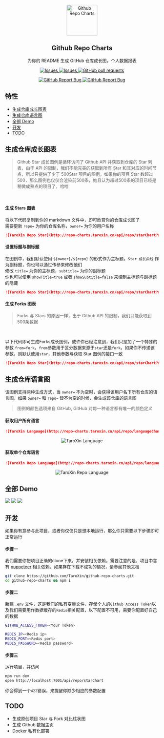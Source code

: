 <p align="center">
 <img width="100px" src="https://gworld-others.oss-cn-shenzhen.aliyuncs.com/icon_60pt%402x.png" align="center" alt="Github Repo Charts" />
 <h2 align="center">Github Repo Charts</h2>
 <p align="center">为你的 README 生成 GitHub 仓库成长图，个人数据报表</p>
</p>
  <p align="center">
    <a href="https://github.com/TaroXin/github-repo-charts/issues">
      <img alt="Issues" src="https://img.shields.io/github/stars/TaroXin/github-repo-charts?color=007755&style=for-the-badge" />
    </a>
    <a href="https://github.com/TaroXin/github-repo-charts/issues">
      <img alt="Issues" src="https://img.shields.io/github/issues/TaroXin/github-repo-charts?color=0088ff&style=for-the-badge" />
    </a>
    <a href="https://github.com/TaroXin/github-repo-charts/pulls">
      <img alt="GitHub pull requests" src="https://img.shields.io/github/issues-pr/TaroXin/github-repo-charts?color=0088ff&style=for-the-badge" />
    </a>
    <br />
  </p>

  <p align="center">
    <a href="https://github.com/TaroXin/github-repo-charts/issues/new/choose">
      <img alt="GitHub Report Bug" src="https://img.shields.io/badge/提交Bug-%230088cc?style=for-the-badge" />
    </a>
    <a href="https://github.com/TaroXin/github-repo-charts/issues/new/choose">
      <img alt="GitHub Report Bug" src="https://img.shields.io/badge/提交功能需求-%23ff7b2b?style=for-the-badge" />
    </a>
  </p>
  <!-- <p align="center">
    <a href="/">简体中文</a>
    ·
    <a href="/docs/readme_en.md">English</a>
  </p> -->
</p>

## 特性
* [生成仓库成长图表](#生成仓库成长图表)
* [生成仓库语言图](#生成仓库语言图)
* [全部 Demo](#全部-Demo)
* [开发](#开发)
* [TODO](#TODO)

## 生成仓库成长图表

> Github Star 成长图例是循环访问了 Github API 并获取到仓库的 Star 列表，由于 API 的限制，我们不能完美的获取到所有 Star 和其对应的时间节点，所以只提供了少于 500Star 项目的图例，如果你的项目 Star 数超过500，那么图例也仅仅会渲染前500条，姑且认为超过500条的项目已经是稍微成熟点的项目了，哈哈
<br>

#### 生成 Stars 图表

将以下代码复制到你的 markdown 文件中，即可欣赏你的仓库成长图了<br/>
需要更新 `repo=` 为你的仓库名称，`owner=` 为你的用户名称<br>

```md
![TaroXin Repo Star](http://repo-charts.taroxin.cn/api/repo/starChart?repo=vue-pretty-logger&owner=TaroXin)
```

#### 设置标题与副标题

在图例中，我们默认使用 `${owner}/${repo}` 的形式作为主标题，`Star 成长曲线` 作为副标题，你也可以通过传参来修改他们<br>
修改 `title=` 为你的主标题，`subtitle=` 为你的副标题<br>
你也可以使用 `showTitle=true` 或者 `showSubtitle=false` 来控制主标题与副标题的隐藏
```md
![TaroXin Repo Star](http://repo-charts.taroxin.cn/api/repo/starChart?repo=vue-pretty-logger&owner=TaroXin&title=My-Repo-Star&subtitle=我的仓库成长轨迹)
```

#### 生成 Forks 图表

> Forks 与 Stars 的原因一样，出于 Github API 的限制，我们只能获取到500条数据
<br>

以下代码即可生成Forks成长图例，或许你已经注意到，我们只是加了一个特殊的参数 `from=fork`，`from`参数用于区分数据来源于`star`还是`fork`，如果你不传递该参数，则默认使用`star`，其他参数与获取 Star 图例的接口一致<br>

```md
![TaroXin Repo Star](http://repo-charts.taroxin.cn/api/repo/starChart?repo=vue-pretty-logger&owner=TaroXin&from=form)
```

## 生成仓库语言图

该图例支持两种生成方式，当 `owner=` 不为空时，会获得该用户名下所有仓库的语言图，如果 `owner=` 和 `repo=` 皆不为空的时候，会生成该仓库的语言图<br>
> 图例的颜色选项来自 GitHub, GitHub 对每一种语言都有唯一的颜色定义

#### 获取用户所有语言
```md
![TaroXin Language](http://repo-charts.taroxin.cn/api/repo/languageChart?owner=TaroXin)
```

<p align="center">
  <img alt="TaroXin Language" src="http://repo-charts.taroxin.cn/api/repo/languageChart?owner=TaroXin" />
</p>


#### 获取单个仓库语言

```md
![TaroXin Repo Language](http://repo-charts.taroxin.cn/api/repo/languageChart?owner=TaroXin&repo=vue-pretty-logger)
```

<p align="center">
  <img alt="TaroXin Repo Language" src="http://repo-charts.taroxin.cn/api/repo/languageChart?owner=TaroXin&repo=vue-pretty-logger" />
</p>

## 全部 Demo
![](http://repo-charts.taroxin.cn/api/repo/starChart?repo=vue-pretty-logger&owner=TaroXin)
![](http://repo-charts.taroxin.cn/api/repo/starChart?repo=open-source&owner=juejin-im)
![](http://repo-charts.taroxin.cn/api/repo/starChart?repo=open-source&owner=juejin-im&from=fork)

## 开发

如果你有意参与此项目，或者你仅仅只是想本地运行，那么你只需要以下步骤即可正常运行

#### 步骤一
我们需要你把项目正确的clone下来，并安装相关依赖，需要注意的是，项目中含有 [puppeteer](https://github.com/puppeteer/puppeteer) 相关依赖，如果存在下载不成功的情况，请参阅其他文档

```bash
git clone https://github.com/TaroXin/github-repo-charts.git
cd github-repo-charts && npm i
```

#### 步骤二
新建 `.env` 文件，这是我们的私有变量文件，存储个人的`Github Access Token`以及我们需要用作数据缓存的`Redis`相关配置，以下配置不可用，需要你配置好自己的数据
```bash
GITHUB_ACCESS_TOKEN=<Your Token>

REDIS_IP=<Redis ip>
REDIS_PORT=<Redis port>
REDIS_PASSWORD=<Redis password>

```

#### 步骤三
运行项目，并访问
```bash
npm run dev
open http://localhost:7001/api/repo/starChart
```
你会得到一个`422`错误，来提醒你缺少相应的参数配置

## TODO
* 生成原创项目 Star 与 Fork 对比柱状图
* 生成 Github 数据主页
* Docker 私有化部署